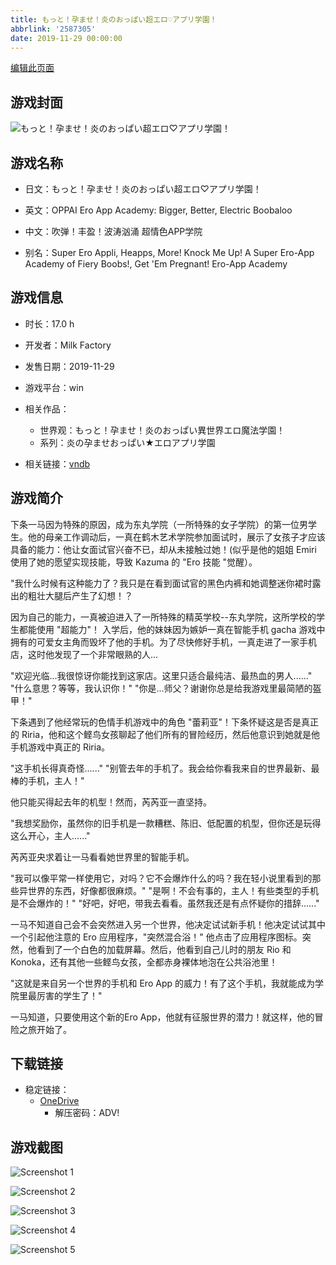 ```yaml
---
title: もっと！孕ませ！炎のおっぱい超エロ♡アプリ学園！
abbrlink: '2587305'
date: 2019-11-29 00:00:00
---
```

[编辑此页面](https://github.com/ACG-3/ADV3-source/blob/main/source/_posts/games/%E3%82%82%E3%81%A3%E3%81%A8%EF%BC%81%E5%AD%95%E3%81%BE%E3%81%9B%EF%BC%81%E7%82%8E%E3%81%AE%E3%81%8A%E3%81%A3%E3%81%B1%E3%81%84%E8%B6%85%E3%82%A8%E3%83%AD%E2%99%A1%E3%82%A2%E3%83%97%E3%83%AA%E5%AD%A6%E5%9C%92%EF%BC%81.md)

## 游戏封面

![もっと！孕ませ！炎のおっぱい超エロ♡アプリ学園！](https://pan.timero.xyz/onedrive/img_lib_001/%E3%82%82%E3%81%A3%E3%81%A8%EF%BC%81%E5%AD%95%E3%81%BE%E3%81%9B%EF%BC%81%E7%82%8E%E3%81%AE%E3%81%8A%E3%81%A3%E3%81%B1%E3%81%84%E8%B6%85%E3%82%A8%E3%83%AD%E2%99%A1%E3%82%A2%E3%83%97%E3%83%AA%E5%AD%A6%E5%9C%92%EF%BC%81_cover.avif)


## 游戏名称

- 日文：もっと！孕ませ！炎のおっぱい超エロ♡アプリ学園！
- 英文：OPPAI Ero App Academy: Bigger, Better, Electric Boobaloo
- 中文：吹弹！丰盈！波涛汹涌 超情色APP学院

- 别名：Super Ero Appli, Heapps, More! Knock Me Up! A Super Ero-App Academy of Fiery Boobs!, Get 'Em Pregnant! Ero-App Academy


## 游戏信息

- 时长：17.0 h
- 开发者：Milk Factory
- 发售日期：2019-11-29
- 游戏平台：win
- 相关作品：
   - 世界观：もっと！孕ませ！炎のおっぱい異世界エロ魔法学園！
   - 系列：炎の孕ませおっぱい★エロアプリ学園

- 相关链接：[vndb](https://vndb.org/v25964)


## 游戏简介

下条一马因为特殊的原因，成为东丸学院（一所特殊的女子学院）的第一位男学生。他的母亲工作调动后，一真在鹤木艺术学院参加面试时，展示了女孩子才应该具备的能力：他让女面试官兴奋不已，却从未接触过她！(似乎是他的姐姐 Emiri 使用了她的愿望实现技能，导致 Kazuma 的 "Ero 技能 "觉醒）。

"我什么时候有这种能力了？我只是在看到面试官的黑色内裤和她调整迷你裙时露出的粗壮大腿后产生了幻想！？

因为自己的能力，一真被迫进入了一所特殊的精英学校--东丸学院，这所学校的学生都能使用 "超能力"！
入学后，他的妹妹因为嫉妒一真在智能手机 gacha 游戏中拥有的可爱女主角而毁坏了他的手机。为了尽快修好手机，一真走进了一家手机店，这时他发现了一个非常眼熟的人...

"欢迎光临...我很惊讶你能找到这家店。这里只适合最纯洁、最热血的男人......"
"什么意思？等等，我认识你！"
"你是...师父？谢谢你总是给我游戏里最简陋的盔甲！"

下条遇到了他经常玩的色情手机游戏中的角色 "蕾莉亚"！下条怀疑这是否是真正的 Riria，他和这个鲣鸟女孩聊起了他们所有的冒险经历，然后他意识到她就是他手机游戏中真正的 Riria。

"这手机长得真奇怪......"
"别管去年的手机了。我会给你看我来自的世界最新、最棒的手机，主人！"

他只能买得起去年的机型！然而，芮芮亚一直坚持。

"我想奖励你，虽然你的旧手机是一款糟糕、陈旧、低配置的机型，但你还是玩得这么开心，主人......"

芮芮亚央求着让一马看看她世界里的智能手机。

"我可以像平常一样使用它，对吗？它不会爆炸什么的吗？我在轻小说里看到的那些异世界的东西，好像都很麻烦。"
"是啊！不会有事的，主人！有些类型的手机是不会爆炸的！"
"好吧，好吧，带我去看看。虽然我还是有点怀疑你的措辞......"

一马不知道自己会不会突然进入另一个世界，他决定试试新手机！他决定试试其中一个引起他注意的 Ero 应用程序，"突然混合浴！"
他点击了应用程序图标。突然，他看到了一个白色的加载屏幕。然后，他看到自己儿时的朋友 Rio 和 Konoka，还有其他一些鲣鸟女孩，全都赤身裸体地泡在公共浴池里！

"这就是来自另一个世界的手机和 Ero App 的威力！有了这个手机，我就能成为学院里最厉害的学生了！"

一马知道，只要使用这个新的Ero App，他就有征服世界的潜力！就这样，他的冒险之旅开始了。




## 下载链接

- 稳定链接：
    - [OneDrive](https://pan.timero.xyz/onedrive/adv_lib_001/%E3%82%82%E3%81%A3%E3%81%A8%EF%BC%81%E5%AD%95%E3%81%BE%E3%81%9B%EF%BC%81%E7%82%8E%E3%81%AE%E3%81%8A%E3%81%A3%E3%81%B1%E3%81%84%E8%B6%85%E3%82%A8%E3%83%AD%E2%99%A1%E3%82%A2%E3%83%97%E3%83%AA%E5%AD%A6%E5%9C%92%EF%BC%81)
        - 解压密码：ADV!



## 游戏截图


![Screenshot 1](https://pan.timero.xyz/onedrive/img_lib_001/%E3%82%82%E3%81%A3%E3%81%A8%EF%BC%81%E5%AD%95%E3%81%BE%E3%81%9B%EF%BC%81%E7%82%8E%E3%81%AE%E3%81%8A%E3%81%A3%E3%81%B1%E3%81%84%E8%B6%85%E3%82%A8%E3%83%AD%E2%99%A1%E3%82%A2%E3%83%97%E3%83%AA%E5%AD%A6%E5%9C%92%EF%BC%81_Screenshot_1.avif)

![Screenshot 2](https://pan.timero.xyz/onedrive/img_lib_001/%E3%82%82%E3%81%A3%E3%81%A8%EF%BC%81%E5%AD%95%E3%81%BE%E3%81%9B%EF%BC%81%E7%82%8E%E3%81%AE%E3%81%8A%E3%81%A3%E3%81%B1%E3%81%84%E8%B6%85%E3%82%A8%E3%83%AD%E2%99%A1%E3%82%A2%E3%83%97%E3%83%AA%E5%AD%A6%E5%9C%92%EF%BC%81_Screenshot_2.avif)

![Screenshot 3](https://pan.timero.xyz/onedrive/img_lib_001/%E3%82%82%E3%81%A3%E3%81%A8%EF%BC%81%E5%AD%95%E3%81%BE%E3%81%9B%EF%BC%81%E7%82%8E%E3%81%AE%E3%81%8A%E3%81%A3%E3%81%B1%E3%81%84%E8%B6%85%E3%82%A8%E3%83%AD%E2%99%A1%E3%82%A2%E3%83%97%E3%83%AA%E5%AD%A6%E5%9C%92%EF%BC%81_Screenshot_3.avif)

![Screenshot 4](https://pan.timero.xyz/onedrive/img_lib_001/%E3%82%82%E3%81%A3%E3%81%A8%EF%BC%81%E5%AD%95%E3%81%BE%E3%81%9B%EF%BC%81%E7%82%8E%E3%81%AE%E3%81%8A%E3%81%A3%E3%81%B1%E3%81%84%E8%B6%85%E3%82%A8%E3%83%AD%E2%99%A1%E3%82%A2%E3%83%97%E3%83%AA%E5%AD%A6%E5%9C%92%EF%BC%81_Screenshot_4.avif)

![Screenshot 5](https://pan.timero.xyz/onedrive/img_lib_001/%E3%82%82%E3%81%A3%E3%81%A8%EF%BC%81%E5%AD%95%E3%81%BE%E3%81%9B%EF%BC%81%E7%82%8E%E3%81%AE%E3%81%8A%E3%81%A3%E3%81%B1%E3%81%84%E8%B6%85%E3%82%A8%E3%83%AD%E2%99%A1%E3%82%A2%E3%83%97%E3%83%AA%E5%AD%A6%E5%9C%92%EF%BC%81_Screenshot_5.avif)

